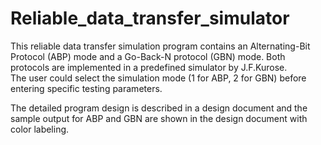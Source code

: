 # Reliable_data_transfer_simulator
This reliable data transfer simulation program contains 
an Alternating-Bit Protocol (ABP) mode and 
a Go-Back-N protocol (GBN) mode.  Both protocols are 
implemented in a predefined simulator by J.F.Kurose.  
The user could select the simulation mode (1 for ABP, 
2 for GBN) before entering specific testing parameters.  

The detailed program design is described in a design 
document and the sample output for ABP and GBN are shown 
in the design document with color labeling.
